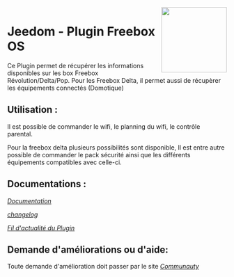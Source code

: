 <img align="right" src="https://raw.githubusercontent.com/mika-nt28/Jeedom-Freebox_OS/master/plugin_info/freebox_os_icon.png" width="150">

# Jeedom - Plugin Freebox OS

Ce Plugin permet de récupérer les informations disponibles sur les box Freebox Révolution/Delta/Pop.
Pour les Freebox Delta, il permet aussi de récupèrer les équipements connectés (Domotique)

## Utilisation :

Il est possible de commander le wifi, le planning du wifi, le contrôle parental.

Pour la freebox delta plusieurs possibilités sont disponible, Il est entre autre possible de commander le pack sécurité ainsi que les différents équipements compatibles avec celle-ci.

## Documentations :

_[Documentation](http://mika-nt28.github.io/Documentations/Freebox_OS/#language#/)_

_[changelog](https://mika-nt28.github.io/Documentations/Freebox_OS/fr_FR/changelog)_

_[Fil d'actualité du Plugin](https://community.jeedom.com/t/info-plugin-freebox-mise-a-jour-des-composants-de-la-delta-tiles-systeme/30673)_

## Demande d'améliorations ou d'aide:

Toute demande d'amélioration doit passer par le site _[Communauty](https://community.jeedom.com/)_
